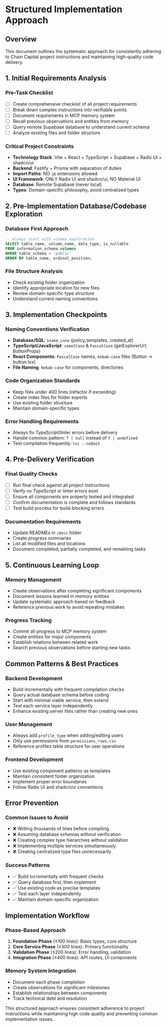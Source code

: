 # Structured Implementation Approach

## Overview
This document outlines the systematic approach for consistently adhering to Chain Capital project instructions and maintaining high-quality code delivery.

## 1. Initial Requirements Analysis

### Pre-Task Checklist
- [ ] Create comprehensive checklist of all project requirements
- [ ] Break down complex instructions into verifiable points  
- [ ] Document requirements in MCP memory system
- [ ] Recall previous observations and entities from memory
- [ ] Query remote Supabase database to understand current schema
- [ ] Analyze existing files and folder structure

### Critical Project Constraints
- **Technology Stack**: Vite + React + TypeScript + Supabase + Radix UI + shadcn/ui
- **Backend**: Fastify + Prisma with separation of duties
- **Import Paths**: NO .js extensions allowed
- **UI Framework**: ONLY Radix UI and shadcn/ui, NO Material UI
- **Database**: Remote Supabase (never local)
- **Types**: Domain-specific philosophy, avoid centralized types

## 2. Pre-Implementation Database/Codebase Exploration

### Database First Approach
```sql
-- Always start with schema exploration
SELECT table_name, column_name, data_type, is_nullable 
FROM information_schema.columns 
WHERE table_schema = 'public' 
ORDER BY table_name, ordinal_position;
```

### File Structure Analysis
- Check existing folder organization
- Identify appropriate location for new files
- Review domain-specific type structure
- Understand current naming conventions

## 3. Implementation Checkpoints

### Naming Conventions Verification
- **Database/SQL**: `snake_case` (policy_templates, created_at)
- **TypeScript/JavaScript**: `camelCase` & `PascalCase` (getExplorerUrl, ButtonProps)
- **React Components**: `PascalCase` names, `kebab-case` files (Button → button.tsx)
- **File Naming**: `kebab-case` for components, directories

### Code Organization Standards
- Keep files under 400 lines (refactor if exceeding)
- Create index files for folder exports
- Use existing folder structure
- Maintain domain-specific types

### Error Handling Requirements
- Always fix TypeScript/linter errors before delivery
- Handle common pattern: `T | null` instead of `T | undefined`
- Test compilation frequently: `tsc --noEmit`

## 4. Pre-Delivery Verification

### Final Quality Checks
- [ ] Run final check against all project instructions
- [ ] Verify no TypeScript or linter errors exist
- [ ] Ensure all components are properly tested and integrated
- [ ] Confirm documentation is complete and follows standards
- [ ] Test build process for build-blocking errors

### Documentation Requirements
- Update READMEs in `/docs` folder
- Create progress summaries
- List all modified files and locations
- Document completed, partially completed, and remaining tasks

## 5. Continuous Learning Loop

### Memory Management
- Create observations after completing significant components
- Document lessons learned in memory entities
- Update systematic approach based on feedback
- Reference previous work to avoid repeating mistakes

### Progress Tracking
- Commit all progress to MCP memory system
- Create entities for major components
- Establish relations between related work
- Search previous observations before starting new tasks

## Common Patterns & Best Practices

### Backend Development
- Build incrementally with frequent compilation checks
- Query actual database schema before coding  
- Start with minimal viable service, then extend
- Test each service layer independently
- Enhance existing server files rather than creating new ones

### User Management
- Always add `profile_type` when adding/editing users
- Only use permissions from `permissions_rows.csv`
- Reference profiles table structure for user operations

### Frontend Development
- Use existing component patterns as templates
- Maintain consistent folder organization
- Implement proper error boundaries
- Follow Radix UI and shadcn/ui conventions

## Error Prevention

### Common Issues to Avoid
- ❌ Writing thousands of lines before compiling
- ❌ Assuming database schemas without verification
- ❌ Creating complex type hierarchies without validation
- ❌ Implementing multiple services simultaneously
- ❌ Creating centralized type files unnecessarily

### Success Patterns
- ✅ Build incrementally with frequent checks
- ✅ Query database first, then implement
- ✅ Use existing code as precise templates
- ✅ Test each layer independently
- ✅ Maintain domain-specific organization

## Implementation Workflow

### Phase-Based Approach
1. **Foundation Phase** (≤100 lines): Basic types, core structure
2. **Core Service Phase** (≤300 lines): Primary functionality
3. **Validation Phase** (≤200 lines): Error handling, validation
4. **Integration Phase** (≤400 lines): API routes, UI components

### Memory System Integration
- Document each phase completion
- Create observations for significant milestones
- Establish relationships between components
- Track technical debt and resolution

This structured approach ensures consistent adherence to project instructions while maintaining high code quality and preventing common implementation issues.

